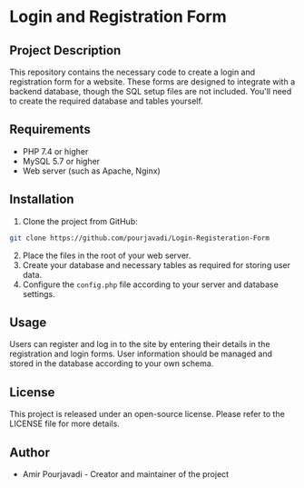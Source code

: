 # Login and Registration Form

## Project Description
This repository contains the necessary code to create a login and registration form for a website. These forms are designed to integrate with a backend database, though the SQL setup files are not included. You'll need to create the required database and tables yourself.

## Requirements
- PHP 7.4 or higher
- MySQL 5.7 or higher
- Web server (such as Apache, Nginx)

## Installation
1. Clone the project from GitHub:
```bash
git clone https://github.com/pourjavadi/Login-Registeration-Form
```
2. Place the files in the root of your web server.
3. Create your database and necessary tables as required for storing user data.
4. Configure the `config.php` file according to your server and database settings.

## Usage
Users can register and log in to the site by entering their details in the registration and login forms. User information should be managed and stored in the database according to your own schema.

## License
This project is released under an open-source license. Please refer to the LICENSE file for more details.

## Author
- Amir Pourjavadi - Creator and maintainer of the project
